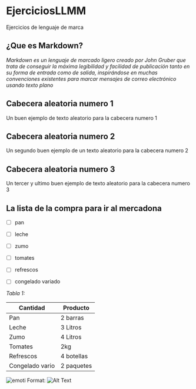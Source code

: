 # EjerciciosLLMM
Ejercicios de lenguaje de marca


## ¿Que es Markdown?
*Markdown es un lenguaje de marcado ligero creado por John Gruber que trata de conseguir la máxima legibilidad y facilidad de publicación tanto en su forma de entrada como de salida, inspirándose en muchas convenciones existentes para marcar mensajes de correo electrónico usando texto plano* 


## Cabecera aleatoria numero 1
Un buen ejemplo de texto aleatorio para la cabecera numero 1



## Cabecera aleatoria numero 2
Un segundo buen ejemplo de un texto aleatorio para la cabecera numero 2



## Cabecera aleatoria numero 3
Un tercer y ultimo buen ejemplo de texto aleatorio para la cabecera numero 3




## La lista de la compra para ir al mercadona
- [ ] pan
- [ ] leche
- [ ] zumo
- [ ] tomates
- [ ] refrescos
- [ ] congelado variado




*Tabla 1:*

Cantidad | Producto
------------ | -------------
Pan  | 2 barras
Leche| 3 Litros
Zumo | 4 Litros
Tomates| 2kg
Refrescos| 4 botellas
Congelado vario | 2 paquetes



![emoti](/emoti..png)
Format: ![Alt Text](url)
